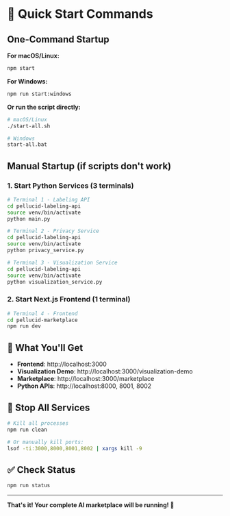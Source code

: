 # 🚀 Quick Start Commands

## One-Command Startup

**For macOS/Linux:**
```bash
npm start
```

**For Windows:**
```bash
npm run start:windows
```

**Or run the script directly:**
```bash
# macOS/Linux
./start-all.sh

# Windows
start-all.bat
```

## Manual Startup (if scripts don't work)

### 1. Start Python Services (3 terminals)
```bash
# Terminal 1 - Labeling API
cd pellucid-labeling-api
source venv/bin/activate
python main.py

# Terminal 2 - Privacy Service  
cd pellucid-labeling-api
source venv/bin/activate
python privacy_service.py

# Terminal 3 - Visualization Service
cd pellucid-labeling-api
source venv/bin/activate
python visualization_service.py
```

### 2. Start Next.js Frontend (1 terminal)
```bash
# Terminal 4 - Frontend
cd pellucid-marketplace
npm run dev
```

## 🎯 What You'll Get

- **Frontend**: http://localhost:3000
- **Visualization Demo**: http://localhost:3000/visualization-demo
- **Marketplace**: http://localhost:3000/marketplace
- **Python APIs**: http://localhost:8000, 8001, 8002

## 🛑 Stop All Services

```bash
# Kill all processes
npm run clean

# Or manually kill ports:
lsof -ti:3000,8000,8001,8002 | xargs kill -9
```

## ✅ Check Status

```bash
npm run status
```

---

**That's it! Your complete AI marketplace will be running! 🎉**
